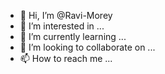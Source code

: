- 👋 Hi, I’m @Ravi-Morey
- 👀 I’m interested in ...
- 🌱 I’m currently learning ...
- 💞️ I’m looking to collaborate on ...
- 📫 How to reach me ...

<!---
Ravi-Morey/Ravi-Morey is a ✨ special ✨ repository because its `README.md` (this file) appears on your GitHub profile.
You can click the Preview link to take a look at your changes.
--->
